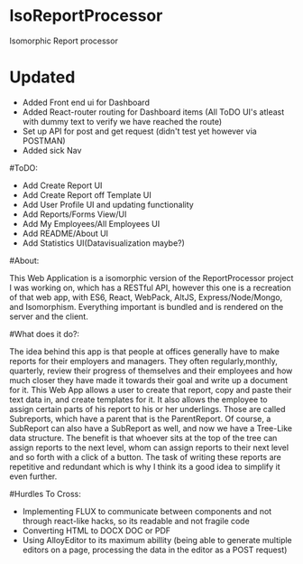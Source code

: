 # IsoReportProcessor
Isomorphic Report processor

# Updated 
* Added Front end ui for Dashboard
* Added React-router routing for Dashboard items (All ToDO UI's atleast with dummy text to verify we have reached the route)
* Set up API for post and get request (didn't test yet however via POSTMAN)
* Added sick Nav

#ToDO:
* Add Create Report UI
* Add Create Report off Template UI
* Add User Profile UI and updating functionality
* Add Reports/Forms View/UI
* Add My Employees/All Employees UI
* Add README/About UI
* Add Statistics UI(Datavisualization maybe?)

#About:

This Web Application is a isomorphic version of the ReportProcessor project I was working on, which has a RESTful API, however this one is a recreation of that web app, with ES6, React, WebPack, AltJS, Express/Node/Mongo, and Isomorphism. Everything important is bundled and is rendered on the server and the client.

#What does it do?:

The idea behind this app is that people at offices generally have to make reports for their employers and managers. They often regularly,monthly, quarterly, review their progress of themselves and their employees and how much closer they have made it towards their goal and write up a document for it. This Web App allows a user to create that report, copy and paste their text data in, and create templates for it. It also allows the employee to assign certain parts of his report to his or her underlings. Those are called Subreports, which have a parent that is the ParentReport. Of course, a SubReport can also have a SubReport as well, and now we have a Tree-Like data structure. The benefit is that whoever sits at the top of the tree can assign reports to the next level, whom can assign reports to their next level and so forth with a click of a button. The task of writing these reports are repetitive and redundant which is why I think its a good idea to simplify it even further.

#Hurdles To Cross:
* Implementing FLUX to communicate between components and not through react-like hacks, so its readable and not fragile code
* Converting HTML to DOCX DOC or PDF
* Using AlloyEditor to its maximum abillity (being able to generate multiple editors on a page, processing the data in the editor as a POST request)